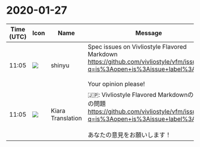 # 2020-01-27

|Time (UTC)|Icon|Name|Message|
|---|---|---|---|
|11:05|![](https://avatars.slack-edge.com/2018-04-27/354445776386_e258f5ed5ba887b08668_72.jpg)|shinyu|Spec issues on Vivliostyle Flavored Markdown<br><https://github.com/vivliostyle/vfm/issues?q=is%3Aopen+is%3Aissue+label%3Aspec><br><br>Your opinion please!|
|11:05|![](https://avatars.slack-edge.com/2019-08-21/732685848020_f3f20736795184660348_72.png)|Kiara Translation|🇯🇵: Vivliostyle Flavored Markdownの仕様の問題<br><https://github.com/vivliostyle/vfm/issues?q=is%3Aopen+is%3Aissue+label%3Aspec><br><br>あなたの意見をお願いします！|
